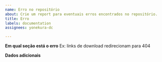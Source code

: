 ```yaml
---
name: Erro no repositório
about: Crie um report para eventuais erros encontrados no repositório.
title: Erro
labels: documentation
assignees: yonekura-dc

---
```


**Em qual seção está o erro**
Ex: links de download redirecionam para 404

**Dados adicionais**
